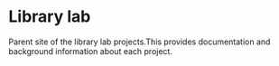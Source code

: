 # Library lab

Parent site of the library lab projects.This provides documentation and background information about each project.
